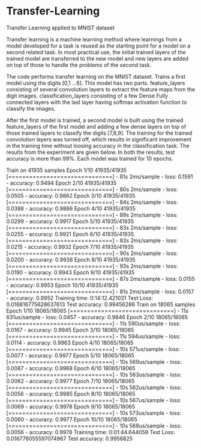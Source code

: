 # Transfer-Learning
Transfer Learning applied to MNIST dataset

Transfer learning is a machine learning method where learnings from a model developed for a task is reused 
as the starting point for a model on a second related task. 
In most practical use, the initial trained layers of the trained model are transferred to the new model 
and new layers are added on top of those to handle the problems of the second task. 

The code performs transfer learning on the MNIST dataset.
Trains a first model using the digits [0,1 …6]. This model has two parts.
feature_layers consisting of several convolution layers to extract the feature maps from the digit images.
classification_layers consisting of a few Dense Fully connected layers with the last layer having softmax activation function 
to classify the images.

After the first model is trained, a second model is built using the trained feature_layers of the first model and 
adding a few dense layers on top of those trained layers to classify the digits [7,8,9]. 
The training for the trained convolution layers was turned off, which results in significant improvement in the training time without 
loosing accuracy in the classification task. 
The results from the experiment are given below. 
In both the results, test accuracy is more than 99%. 
Each model was trained for 10 epochs. 

Train on 41935 samples
Epoch 1/10
41935/41935 [==============================] - 81s 2ms/sample - loss: 0.1591 - accuracy: 0.9494
Epoch 2/10
41935/41935 [==============================] - 80s 2ms/sample - loss: 0.0505 - accuracy: 0.9862
Epoch 3/10
41935/41935 [==============================] - 84s 2ms/sample - loss: 0.0388 - accuracy: 0.9886
Epoch 4/10
41935/41935 [==============================] - 89s 2ms/sample - loss: 0.0299 - accuracy: 0.9917
Epoch 5/10
41935/41935 [==============================] - 83s 2ms/sample - loss: 0.0255 - accuracy: 0.9921
Epoch 6/10
41935/41935 [==============================] - 83s 2ms/sample - loss: 0.0215 - accuracy: 0.9932
Epoch 7/10
41935/41935 [==============================] - 90s 2ms/sample - loss: 0.0200 - accuracy: 0.9938
Epoch 8/10
41935/41935 [==============================] - 93s 2ms/sample - loss: 0.0190 - accuracy: 0.9943
Epoch 9/10
41935/41935 [==============================] - 87s 2ms/sample - loss: 0.0155 - accuracy: 0.9953
Epoch 10/10
41935/41935 [==============================] - 81s 2ms/sample - loss: 0.0157 - accuracy: 0.9952
Training time: 0:14:12.421031
Test Loss: 0.016816775628637613
Test accuracy: 0.99456286
Train on 18065 samples
Epoch 1/10
18065/18065 [==============================] - 11s 631us/sample - loss: 0.0457 - accuracy: 0.9846
Epoch 2/10
18065/18065 [==============================] - 11s 590us/sample - loss: 0.0167 - accuracy: 0.9945
Epoch 3/10
18065/18065 [==============================] - 11s 594us/sample - loss: 0.0114 - accuracy: 0.9963
Epoch 4/10
18065/18065 [==============================] - 10s 571us/sample - loss: 0.0077 - accuracy: 0.9977
Epoch 5/10
18065/18065 [==============================] - 10s 569us/sample - loss: 0.0087 - accuracy: 0.9968
Epoch 6/10
18065/18065 [==============================] - 10s 563us/sample - loss: 0.0062 - accuracy: 0.9977
Epoch 7/10
18065/18065 [==============================] - 10s 562us/sample - loss: 0.0056 - accuracy: 0.9985
Epoch 8/10
18065/18065 [==============================] - 10s 567us/sample - loss: 0.0069 - accuracy: 0.9978
Epoch 9/10
18065/18065 [==============================] - 10s 573us/sample - loss: 0.0060 - accuracy: 0.9977
Epoch 10/10
18065/18065 [==============================] - 10s 568us/sample - loss: 0.0056 - accuracy: 0.9978
Training time: 0:01:44.644059
Test Loss: 0.016776055597074967
Test accuracy: 0.9956825



